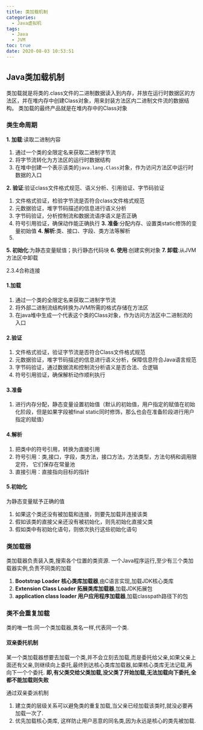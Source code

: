 ```yaml
---
title: 类加载机制
categories:
  - Java虚拟机
tags:
  - Java
  - JVM
toc: true
date: 2020-08-03 10:53:51
---
```

## Java类加载机制

类加载就是将类的.class文件的二进制数据读入到内存，并放在运行时数据区的方法区，并在堆内存中创建Class对象，用来封装方法区内二进制文件流的数据结构。
类加载的最终产品就是在堆内存中的Class对象

### 类生命周期

**1. 加载**:读取二进制内容
  1. 通过一个类的全限定名来获取二进制字节流
  2. 将字节流转化为方法区的运行时数据结构
  3. 在堆中创建一个表示该类的`java.lang.Class`对象，作为访问方法区中运行时数据的入口

**2. 验证**:验证class文件格式规范、语义分析、引用验证、字节码验证
  1. 文件格式验证，检验字节流是否符合class文件格式规范
  2. 元数据验证，堆字节码描述的信息进行语义分析
  3. 字节码验证，分析控制流和数据流语序语义是否正确
  4. 符号引用验证，确保动作能正确执行
**3. 准备**:分配内存、设置类static修饰的变量初始值
**4. 解析**:类、接口、字段、类方法等解析
  1. 

**5. 初始化**:为静态变量赋值；执行静态代码块
**6. 使用**:创建实例对象
**7. 卸载**:从JVM方法区中卸载

2.3.4合称连接


#### 1.加载

1. 通过一个类的全限定名来获取二进制字节流
2. 将外部二进制流结构转换为JVM所需的格式存储在方法区
3. 在java堆中生成一个代表这个类的Class对象，作为访问方法区中二进制流的入口

#### 2.验证

1. 文件格式验证，验证字节流是否符合Class文件格式规范
2. 元数据验证，堆字节码描述的信息进行语义分析，保障信息符合Java语言规范
3. 字节码验证，通过数据流和控制流分析语义是否合法、合逻辑
4. 符号引用验证，确保解析动作顺利执行

#### 3.准备

1. 进行内存分配，静态变量设置初始值（默认的初始值，用户指定的赋值在初始化阶段，但是如果字段被final static同时修饰，那么也会在准备阶段进行用户指定的赋值）

#### 4.解析

1. 把类中的符号引用，转换为直接引用
2. 符号引用：类,接口，字段，类方法，接口方法，方法类型，方法句柄和调用限定符， 它们保存在常量池
3. 直接引用：直接指向目标的指针

#### 5.初始化

为静态变量赋予正确的值

1. 如果这个类还没有被加载和连接，则要先加载并连接该类
2. 假如该类的直接父亲还没有被初始化，则先初始化直接父类
3. 假如类中有初始化语句，则依次执行这些初始化语句

### 类加载器

类加载器负责装入类,搜索各个位置的类资源.
一个Java程序运行,至少有三个类加载器实例,负责不同类的加载

1. **Bootstrap Loader 核心类库加载器**,由C语言实现,加载JDK核心类库
2. **Extension Class Loader 拓展类库加载器**,加载JDK拓展包
3. **application class loader 用户应用程序加载器**,加载classpath路径下的包

### 类不会重复加载

类的唯一性:同一个类加载器,类名一样,代表同一个类.

#### 双亲委托机制

某一个类加载器想要去加载一个类,并不会立刻去加载,而是委托给父亲,如果父亲上面还有父亲,则继续向上委托,最终到达核心类库加载器,如果核心类库无法记载,再向下一个个委托.
**即,有父类交给父类加载,没父类了开始加载,无法加载向下委托,全都不能加载则失败**

通过双亲委派机制

1. 建立类的层级关系可以避免类的重复加载,当父亲已经加载该类时,就没必要再加载一次了.
2. 优先加载核心类库, 这样防止用户恶意的同名类,因为永远是核心的类先被加载.
